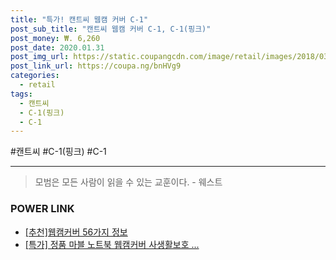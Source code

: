```yaml
--- 
title: "특가! 캔트씨 웹캠 커버 C-1" 
post_sub_title: "캔트씨 웹캠 커버 C-1, C-1(핑크)" 
post_money: ₩. 6,260 
post_date: 2020.01.31 
post_img_url: https://static.coupangcdn.com/image/retail/images/2018/03/30/14/0/1b92b072-8ab9-444a-bf35-eb5e4d578225.jpg 
post_link_url: https://coupa.ng/bnHVg9 
categories: 
  - retail 
tags: 
  - 캔트씨 
  - C-1(핑크) 
  - C-1 
--- 
```

  #캔트씨 #C-1(핑크) #C-1 
<hr> 

> 모범은 모든 사람이 읽을 수 있는 교훈이다. - 웨스트 


### POWER LINK

* <a href="https://blog.naver.com/fasyy4321/221790849344" target="_blank">[추천]웹캠커버 56가지 정보</a>
* <a href="https://blog.naver.com/an0733/221790921627" target="_blank">[특가] 정품 마블 노트북 웹캠커버 사생활보호 ...</a>

